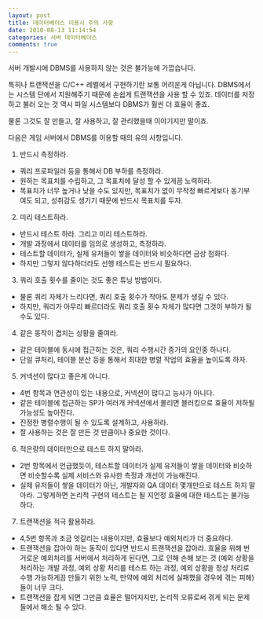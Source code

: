 ```yaml
---
layout: post
title: 데이터베이스 이용시 주의 사항
date: 2010-08-13 11:14:54
categories: 서버 데이터베이스
comments: true
---
```


서버 개발시에 DBMS를 사용하지 않는 것은 불가능에 가깝습니다. 

특히나 트랜잭션을 C/C++ 레벨에서 구현하기란 보통 어려운게 아닙니다. DBMS에서는 시스템 단에서 지원해주기 때문에 손쉽게 트랜잭션을 사용 할 수 있죠. 데이터를 저장하고 불러 오는 것 역시 파일 시스템보다 DBMS가 훨씬 더 효율이 좋죠.

물론 그것도 잘 만들고, 잘 사용하고, 잘 관리했을때 이야기지만 말이죠.

다음은 게임 서버에서 DBMS를 이용할 때의 유의 사항입니다.

1. 반드시 측정하라.
* 쿼리 프로파일러 등을 통해서 DB 부하를 측정하라. 
* 원하는 목표치를 수립하고, 그 목표치에 달성 할 수 있게끔 노력하라.
* 목표치가 너무 높거나 낮을 수도 있지만, 목표치가 없이 무작정 빠르게보다 동기부여도 되고, 성취감도 생기기 때문에 반드시 목표치를 두자.

2. 미리 테스트하라.
* 반드시 테스트 하라. 그리고 미리 테스트하라.
* 개발 과정에서 데이터를 임의로 생성하고, 측정하라.
* 테스트할 데이터가, 실제 유저들이 쌓을 데이터와 비슷하다면 금상 첨화다.
* 하지만 그렇지 않다하더라도 선행 테스트는 반드시 필요하다.

3. 쿼리 호출 횟수를 줄이는 것도 좋은 튜닝 방법이다.
* 물론 쿼리 자체가 느리다면, 쿼리 호출 횟수가 작아도 문제가 생길 수 있다.
* 하지만, 쿼리가 아무리 빠르더라도 쿼리 호출 횟수 자체가 많다면 그것이 부하가 될 수도 있다.

4. 같은 동작이 겹치는 상황을 줄여라.
* 같은 테이블에 동시에 접근하는 것은, 쿼리 수행시간 증가의 요인중 하나다.
* 단일 큐처리, 테이블 분산 등을 통해서 최대한 병렬 작업의 효율을 높이도록 하자.

5. 커넥션이 많다고 좋은게 아니다.
* 4번 항목과 연관성이 있는 내용으로, 커넥션이 많다고 능사가 아니다.
* 같은 테이블에 접근하는 SP가 여러개 커넥션에서 몰리면 블러킹으로 효율이 저하될 가능성도 높아진다.
* 진정한 병렬수행이 될 수 있도록 설계하고, 사용하라.
* 잘 사용하는 것은 잘 만든 것 만큼이나 중요한 것이다.

6. 적은량의 데이터만으로 테스트 하지 말아라.
* 2번 항목에서 언급했듯이, 테스트할 데이터가 실제 유저들이 쌓을 데이터와 비슷하면 비슷할수록 실제 서비스와 유사한 측정과 개선이 가능해진다.
* 실제 유저들이 쌓을 데이터가 아닌, 개발자와 QA 데이터 몇개만으로 테스트 하지 말아라. 그렇게하면 논리적 구현의 테스트는 될 지언정 효율에 대한 테스트는 불가능하다.

7. 트랜잭션을 적극 활용하라.
* 4,5번 항목과 조금 엇갈리는 내용이지만, 효율보다 예외처리가 더 중요하다.
* 트랜잭션을 잡아야 하는 동작이 있다면 반드시 트랜잭션을 잡아라. 효율을 위해 번거로운 예외처리를 서버에서 처리하게 된다면, 그로 인해 손해 보는 것 (예외 상황을 처리하는 개발 과정, 예외 상황 처리를 테스트 하는 과정, 예외 상황을 정상 처리로 수행 가능하게끔 만들기 위한 노력, 만약에 예외 처리에 실패했을 경우에 겪는 피해)들이 너무 크다.
* 트랜잭션을 잡게 되면 그만큼 효율은 떨어지지만, 논리적 오류로써 겪게 되는 문제들에서 해소 될 수 있다.